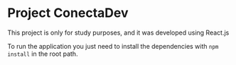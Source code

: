 # Project ConectaDev
This project is only for study purposes, and it was developed using React.js

To run the application you just need to install the dependencies with `npm install` in the root path.